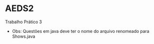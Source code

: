 # AEDS2
Trabalho Prático 3
* Obs: Questões em java deve ter o nome do arquivo renomeado para Shows.java
